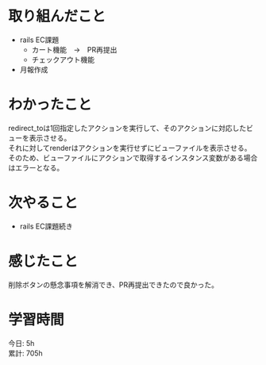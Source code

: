 # 取り組んだこと       
- rails EC課題
  - カート機能　→　PR再提出
  - チェックアウト機能
- 月報作成
# わかったこと  
redirect_toは1回指定したアクションを実行して、そのアクションに対応したビューを表示させる。  
それに対してrenderはアクションを実行せずにビューファイルを表示させる。  
そのため、ビューファイルにアクションで取得するインスタンス変数がある場合はエラーとなる。  
# 次やること  
- rails EC課題続き
# 感じたこと  
削除ボタンの懸念事項を解消でき、PR再提出できたので良かった。  
# 学習時間  
今日: 5h                 
累計: 705h                      
